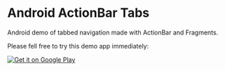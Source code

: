 Android ActionBar Tabs
====

Android demo of tabbed navigation made with ActionBar and Fragments.

Please fell free to try this demo app immediately:

<a href="https://play.google.com/store/apps/details?id=com.baruckis.ActionBarTabs" target="_blank">
  <img alt="Get it on Google Play"
       src="https://developer.android.com/images/brand/en_generic_rgb_wo_60.png" />
</a>

